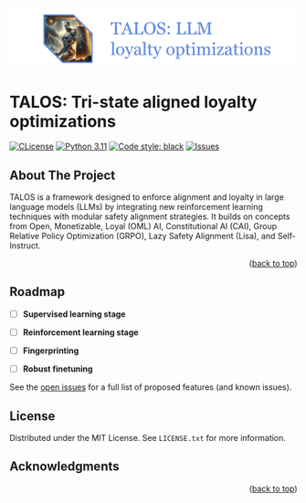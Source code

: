 <!-- Improved compatibility of back to top link: See: https://github.com/othneildrew/Best-README-Template/pull/73 -->
<a name="readme-top"></a>

<!-- PROJECT LOGO -->
<div align="center">
<!-- add image -->
<img src="./readme_assets/talos.png" alt="Logo">
<!-- <h3 align="center">TALOS</h3> -->

  <!-- <p align="center">
    A framework for creating robust, modularly aligned LLMs.
    <br />
    <a href="https://github.com/aphil311/talos"><strong>View progress »</strong></a>

  </p> -->

</div>

# TALOS: Tri-state aligned loyalty optimizations

[![CLicense](https://img.shields.io/badge/License%20-%20MIT%20-%20%23ff6863?style=flat)](https://github.com/tatsu-lab/stanford_alpaca/blob/main/LICENSE) [![Python 3.11](https://img.shields.io/badge/Python%20-%203.11%20-%20?style=flat&logo=python&logoColor=white)](https://github.com/tatsu-lab/stanford_alpaca/blob/main/LICENSE) [![Code style: black](https://img.shields.io/badge/code%20style-black-000000.svg)](https://github.com/psf/black) [![Issues](https://img.shields.io/github/issues/aphil311/talos?style=flat&logo=github&logoColor=white)](https://github.com/tatsu-lab/stanford_alpaca/blob/main/LICENSE)


<!-- ABOUT THE PROJECT -->
## About The Project
TALOS is a framework designed to enforce alignment and loyalty in large language models (LLMs) by integrating new reinforcement learning techniques with modular safety alignment strategies. It builds on concepts from Open, Monetizable, Loyal (OML) AI, Constitutional AI (CAI), Group Relative Policy Optimization (GRPO), Lazy Safety Alignment (Lisa), and Self-Instruct.

<p align="right">(<a href="#readme-top">back to top</a>)</p>

<!-- GETTING STARTED -->
<!-- ## Getting Started


### Prerequisites


### Installation



### Usage 


<p align="right">(<a href="#readme-top">back to top</a>)</p> -->



<!-- ROADMAP -->
## Roadmap

- [ ] **Supervised learning stage**
- [ ] **Reinforcement learning stage**
- [ ] **Fingerprinting**
- [ ] **Robust finetuning**


See the [open issues](https://github.com/aphil311/talos/issues) for a full list of proposed features (and known issues).



<!-- LICENSE -->
## License

Distributed under the MIT License. See `LICENSE.txt` for more information.



<!-- ACKNOWLEDGMENTS -->
## Acknowledgments

<p align="right">(<a href="#readme-top">back to top</a>)</p>



<!-- MARKDOWN LINKS & IMAGES -->
<!-- https://www.markdownguide.org/basic-syntax/#reference-style-links -->
[contributors-shield]: https://img.shields.io/github/contributors/aphil311/hudson_food_finder.svg?style=for-the-badge
[contributors-url]: https://github.com/aphil311/hudson_food_finder/graphs/contributors
[forks-shield]: https://img.shields.io/github/forks/aphil311/hudson_food_finder.svg?style=for-the-badge
[forks-url]: https://github.com/aphil311/hudson_food_finder/network/members
[stars-shield]: https://img.shields.io/github/stars/aphil311/hudson_food_finder.svg?style=for-the-badge
[stars-url]: https://github.com/aphil311/hudson_food_finder/stargazers
[issues-shield]: https://img.shields.io/github/issues/aphil311/hudson_food_finder.svg?style=for-the-badge
[issues-url]: https://github.com/aphil311/hudson_food_finder/issues
[license-shield]: https://img.shields.io/github/license/aphil311/hudson_food_finder.svg?style=for-the-badge
[license-url]: https://github.com/aphil311/hudson_food_finder/blob/master/LICENSE.txt
[linkedin-shield]: https://img.shields.io/badge/-LinkedIn-black.svg?style=for-the-badge&logo=linkedin&colorB=555
[linkedin-url]: https://linkedin.com/in/linkedin_username
[product-screenshot]: images/screenshot.png

[Bootstrap.com]: https://img.shields.io/badge/Bootstrap-563D7C?style=for-the-badge&logo=bootstrap&logoColor=white
[Bootstrap-url]: https://getbootstrap.com
[Flask.com]: https://img.shields.io/badge/Flask-000000?style=for-the-badge&logo=flask&logoColor=white
[Flask-url]: https://flask.palletsprojects.com/en/2.2.x/
[Jinja.com]: https://img.shields.io/badge/jinja-cccccc.svg?style=for-the-badge&logo=jinja&logoColor=black
[Jinja-url]: https://jinja.palletsprojects.com/en/3.1.x/
[Render.com]: https://img.shields.io/badge/Render-%46E3B7.svg?style=for-the-badge&logo=render&logoColor=white
[Render-url]: https://render.com
[AWS.com]:https://img.shields.io/badge/Amazon_AWS-FF9900?style=for-the-badge&logo=amazon-aws&logoColor=white
[AWS-url]: https://aws.amazon.com


[PostgreSQL.com]: https://img.shields.io/badge/PostgreSQL-316192?style=for-the-badge&logo=postgresql&logoColor=white
[PostgreSQL-url]: https://www.postgresql.org

